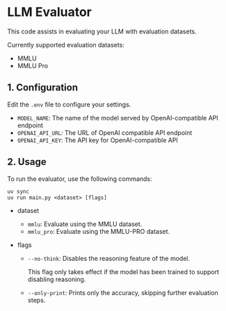 # LLM Evaluator
This code assists in evaluating your LLM with evaluation datasets.

Currently supported evaluation datasets:
- MMLU
- MMLU Pro


## 1. Configuration
Edit the `.env` file to configure your settings.

- `MODEL_NAME`: The name of the model served by OpenAI-compatible API endpoint
- `OPENAI_API_URL`: The URL of OpenAI compatible API endpoint
- `OPENAI_API_KEY`: The API key for OpenAI-compatible API


## 2. Usage

To run the evaluator, use the following commands:

```
uv sync
uv run main.py <dataset> [flags]
```

- dataset
  - `mmlu`: Evaluate using the MMLU dataset.
  - `mmlu_pro`: Evaluate using the MMLU-PRO dataset.

- flags
  - `--no-think`: Disables the reasoning feature of the model.
  
    This flag only takes effect if the model has been trained to support disabling reasoning.
  
  - `--only-print`: Prints only the accuracy, skipping further evaluation steps.
